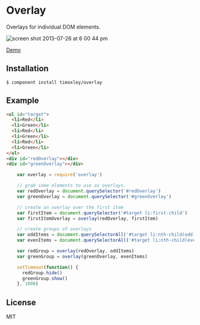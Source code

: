 # Overlay

  Overlays for individual DOM elements.
  
  ![screen shot 2013-07-26 at 6 00 44 pm](https://f.cloud.github.com/assets/43438/861806/aa96fe38-f5da-11e2-9555-83edbddcbcfc.png)
  
  [Demo](http://timoxley.github.io/overlay/examples/simple.html)

## Installation

    $ component install timoxley/overlay

## Example

```html
<ul id="target">
  <li>Red</li>
  <li>Green</li>
  <li>Red</li>
  <li>Green</li>
  <li>Red</li>
  <li>Green</li>
</ul>
<div id="redOverlay"></div>
<div id="greenOverlay"></div>
```

```js
    var overlay = require('overlay')

    // grab some elements to use as overlays.
    var redOverlay = document.querySelector('#redOverlay')
    var greenOverlay = document.querySelector('#greenOverlay')

    // create an overlay over the first item
    var firstItem = document.querySelector('#target li:first-child')
    var firstItemOverlay = overlay(redOverlay, firstItem)

    // create groups of overlays
    var oddItems = document.querySelectorAll('#target li:nth-child(odd)')
    var evenItems = document.querySelectorAll('#target li:nth-child(even)')

    var redGroup = overlay(redOverlay, oddItems)
    var greenGroup = overlay(greenOverlay, evenItems)

    setTimeout(function() {
      redGroup.hide()
      greenGroup.show()
    }, 1000)

```

## License

  MIT

